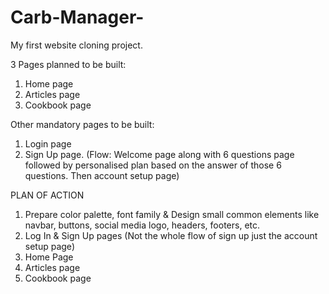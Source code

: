 # Carb-Manager-
My first website cloning project.

3 Pages planned to be built:
1. Home page
2. Articles page
3. Cookbook page

Other mandatory pages to be built:
1. Login page
2. Sign Up page. (Flow: Welcome page along with 6 questions page followed by personalised plan based on the answer of those 6 questions. Then account setup page)

PLAN OF ACTION
1. Prepare color palette, font family & Design small common elements like navbar, buttons, social media logo, headers, footers, etc.
2. Log In & Sign Up pages (Not the whole flow of sign up just the account setup page)
3. Home Page
4. Articles page
5. Cookbook page
